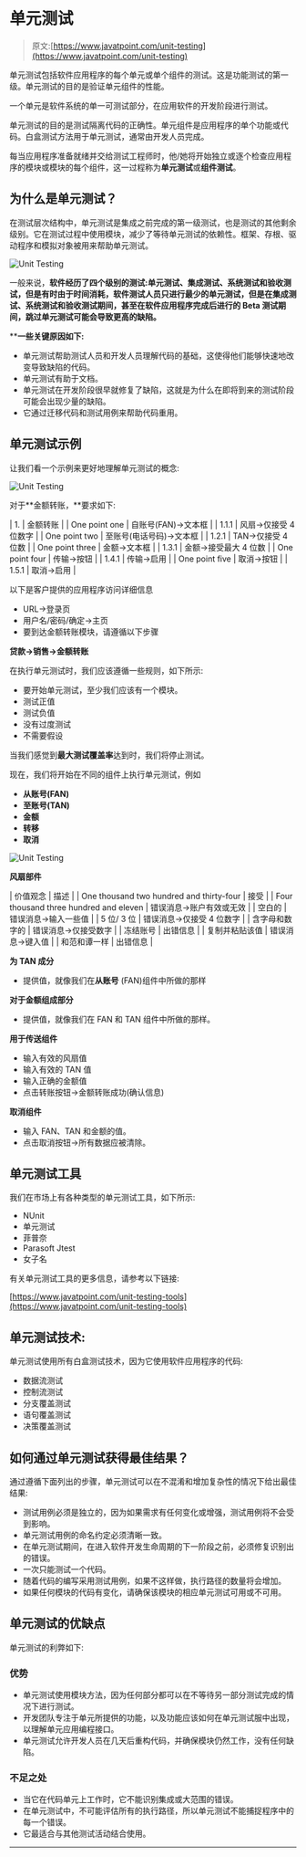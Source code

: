 # 单元测试

> 原文:[https://www.javatpoint.com/unit-testing](https://www.javatpoint.com/unit-testing)

单元测试包括软件应用程序的每个单元或单个组件的测试。这是功能测试的第一级。单元测试的目的是验证单元组件的性能。

一个单元是软件系统的单一可测试部分，在应用软件的开发阶段进行测试。

单元测试的目的是测试隔离代码的正确性。单元组件是应用程序的单个功能或代码。白盒测试方法用于单元测试，通常由开发人员完成。

每当应用程序准备就绪并交给测试工程师时，他/她将开始独立或逐个检查应用程序的模块或模块的每个组件，这一过程称为**单元测试**或**组件测试**。

## 为什么是单元测试？

在测试层次结构中，单元测试是集成之前完成的第一级测试，也是测试的其他剩余级别。它在测试过程中使用模块，减少了等待单元测试的依赖性。框架、存根、驱动程序和模拟对象被用来帮助单元测试。

![Unit Testing](../Images/55968381a0afbb3cd61aca8d3aef9a81.png)

一般来说，**软件经历了四个级别的测试:单元测试、集成测试、系统测试和验收测试，但是有时由于时间消耗，软件测试人员只进行最少的单元测试，但是在集成测试、系统测试和验收测试期间，甚至在软件应用程序完成后进行的 Beta 测试期间，跳过单元测试可能会导致更高的缺陷。**

 ****一些关键原因如下:**

*   单元测试帮助测试人员和开发人员理解代码的基础，这使得他们能够快速地改变导致缺陷的代码。
*   单元测试有助于文档。
*   单元测试在开发阶段很早就修复了缺陷，这就是为什么在即将到来的测试阶段可能会出现少量的缺陷。
*   它通过迁移代码和测试用例来帮助代码重用。

## 单元测试示例

让我们看一个示例来更好地理解单元测试的概念:

![Unit Testing](../Images/d7ed215ec1e00679b50919d31ad6593b.png)

对于**金额转账，**要求如下:

| 1. | 金额转账 |
| One point one | 自账号(FAN)→文本框 |
| 1.1.1 | 风扇→仅接受 4 位数字 |
| One point two | 至账号(电话号码)→文本框 |
| 1.2.1 | TAN→仅接受 4 位数 |
| One point three | 金额→文本框 |
| 1.3.1 | 金额→接受最大 4 位数 |
| One point four | 传输→按钮 |
| 1.4.1 | 传输→启用 |
| One point five | 取消→按钮 |
| 1.5.1 | 取消→启用 |

以下是客户提供的应用程序访问详细信息

*   URL→登录页
*   用户名/密码/确定→主页
*   要到达金额转账模块，请遵循以下步骤

**贷款→销售→金额转账**

在执行单元测试时，我们应该遵循一些规则，如下所示:

*   要开始单元测试，至少我们应该有一个模块。
*   测试正值
*   测试负值
*   没有过度测试
*   不需要假设

当我们感觉到**最大测试覆盖率**达到时，我们将停止测试。

现在，我们将开始在不同的组件上执行单元测试，例如

*   **从账号(FAN)**
*   **至账号(TAN)**
*   **金额**
*   **转移**
*   **取消**

![Unit Testing](../Images/e1cd51dc28acad19b924cd9b11d1be9e.png)

**风扇部件**

| 价值观念 | 描述 |
| One thousand two hundred and thirty-four | 接受 |
| Four thousand three hundred and eleven | 错误消息→账户有效或无效 |
| 空白的 | 错误消息→输入一些值 |
| 5 位/ 3 位 | 错误消息→仅接受 4 位数字 |
| 含字母和数字的 | 错误消息→仅接受数字 |
| 冻结账号 | 出错信息 |
| 复制并粘贴该值 | 错误消息→键入值 |
| 和范和谭一样 | 出错信息 |

**为 TAN 成分**

*   提供值，就像我们在**从账号** (FAN)组件中所做的那样

**对于金额组成部分**

*   提供值，就像我们在 FAN 和 TAN 组件中所做的那样。

**用于传送组件**

*   输入有效的风扇值
*   输入有效的 TAN 值
*   输入正确的金额值
*   点击转账按钮→金额转账成功(确认信息)

**取消组件**

*   输入 FAN、TAN 和金额的值。
*   点击取消按钮→所有数据应被清除。

## 单元测试工具

我们在市场上有各种类型的单元测试工具，如下所示:

*   NUnit
*   单元测试
*   菲普奈
*   Parasoft Jtest
*   女子名

有关单元测试工具的更多信息，请参考以下链接:

[https://www.javatpoint.com/unit-testing-tools](https://www.javatpoint.com/unit-testing-tools)

## 单元测试技术:

单元测试使用所有白盒测试技术，因为它使用软件应用程序的代码:

*   数据流测试
*   控制流测试
*   分支覆盖测试
*   语句覆盖测试
*   决策覆盖测试

## 如何通过单元测试获得最佳结果？

通过遵循下面列出的步骤，单元测试可以在不混淆和增加复杂性的情况下给出最佳结果:

*   测试用例必须是独立的，因为如果需求有任何变化或增强，测试用例将不会受到影响。
*   单元测试用例的命名约定必须清晰一致。
*   在单元测试期间，在进入软件开发生命周期的下一阶段之前，必须修复识别出的错误。
*   一次只能测试一个代码。
*   随着代码的编写采用测试用例，如果不这样做，执行路径的数量将会增加。
*   如果任何模块的代码有变化，请确保该模块的相应单元测试可用或不可用。

## 单元测试的优缺点

单元测试的利弊如下:

### 优势

*   单元测试使用模块方法，因为任何部分都可以在不等待另一部分测试完成的情况下进行测试。
*   开发团队专注于单元所提供的功能，以及功能应该如何在单元测试服中出现，以理解单元应用编程接口。
*   单元测试允许开发人员在几天后重构代码，并确保模块仍然工作，没有任何缺陷。

### 不足之处

*   当它在代码单元上工作时，它不能识别集成或大范围的错误。
*   在单元测试中，不可能评估所有的执行路径，所以单元测试不能捕捉程序中的每一个错误。
*   它最适合与其他测试活动结合使用。

* * ***